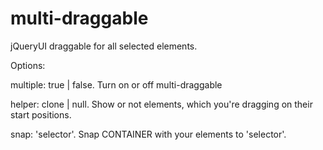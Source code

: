 # multi-draggable
jQueryUI draggable for all selected elements.

Options:

multiple: true | false. Turn on or off multi-draggable

helper: clone | null. Show or not elements, which you're dragging on their start positions. 

snap: 'selector'. Snap CONTAINER with your elements to 'selector'. 
